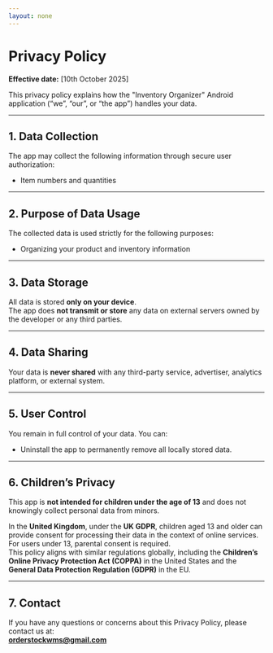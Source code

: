 ```yaml
---
layout: none
---
```



# Privacy Policy

**Effective date:** [10th October 2025]

This privacy policy explains how the "Inventory Organizer" Android application (“we”, “our”, or “the app”) handles your data.

---

## 1. Data Collection

The app may collect the following information through secure user authorization:

- Item numbers and quantities  

---

## 2. Purpose of Data Usage

The collected data is used strictly for the following purposes:
 
- Organizing your product and inventory information  

---

## 3. Data Storage

All data is stored **only on your device**.  
The app does **not transmit or store** any data on external servers owned by the developer or any third parties.

---

## 4. Data Sharing

Your data is **never shared** with any third-party service, advertiser, analytics platform, or external system.

---

## 5. User Control

You remain in full control of your data. You can:

- Uninstall the app to permanently remove all locally stored data.  

---

## 6. Children’s Privacy

This app is **not intended for children under the age of 13** and does not knowingly collect personal data from minors.

In the **United Kingdom**, under the **UK GDPR**, children aged 13 and older can provide consent for processing their data in the context of online services. For users under 13, parental consent is required.  
This policy aligns with similar regulations globally, including the **Children’s Online Privacy Protection Act (COPPA)** in the United States and the **General Data Protection Regulation (GDPR)** in the EU.

---

## 7. Contact

If you have any questions or concerns about this Privacy Policy, please contact us at:  
**[orderstockwms@gmail.com](mailto:orderstockwms@gmail.com)**






